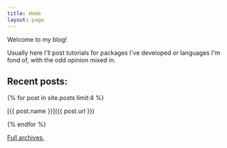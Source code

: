 ```yaml
---
title: Home
layout: page
---
```


Welcome to my blog!

Usually here I'll post tutorials for packages I've developed
or languages I'm fond of, with the odd opinion mixed in.

## Recent posts: ##

{% for post in site.posts limit:4 %}  

[{{ post.name }}]({{ post.url }})

{% endfor %}

[Full archives.](/archive)
